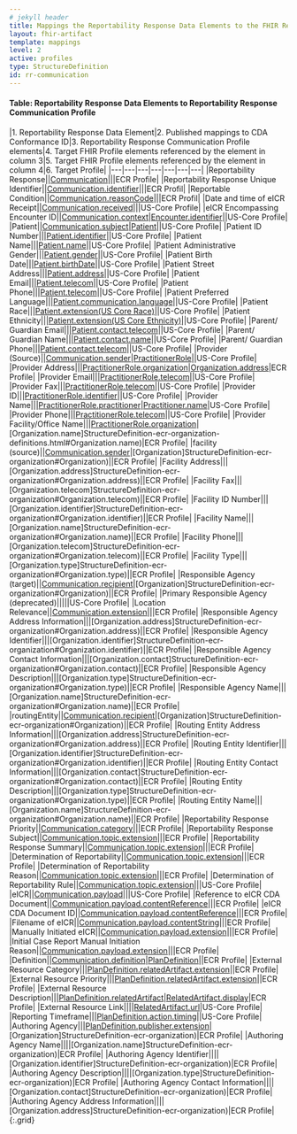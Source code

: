 ```yaml
---
# jekyll header
title: Mappings the Reportability Response Data Elements to the FHIR Reportability Response Communication Profile
layout: fhir-artifact
template: mappings
level: 2
active: profiles
type: StructureDefinition
id: rr-communication
---
```


#### Table: Reportability Response Data Elements to Reportability Response Communication Profile

|1. Reportability Response Data Element|2. Published mappings to CDA Conformance ID|3. Reportability Response Communication Profile elements|4. Target FHIR Profile elements referenced by the element in column 3|5. Target FHIR Profile elements referenced by the element in column 4|6. Target Profile|
|---|---|---|---|---|---|---|
|Reportability Response||[Communication](StructureDefinition-rr-communication-definitions.html#Communication)|||ECR Profile|
|Reportability Response Unique Identifier||[Communication.identifier](StructureDefinition-rr-communication-definitions.html#Communication.identifier)|||ECR Profil|
|Reportable Condition||[Communication.reasonCode](StructureDefinition-rr-communication-definitions.html#Communication.reasonCode)|||ECR Profil|
|Date and time of eICR Receipt||[Communication.received](StructureDefinition-rr-communication-definitions.html#Communication.received)|||US-Core Profile|
|eICR Encompassing Encounter ID||[Communication.context](StructureDefinition-rr-communication-definitions.html#Communication.context)|[Encounter.identifier](StructureDefinition-eicr-encounter.html#Encounter.identifier)||US-Core Profile|
|Patient||[Communication.subject](StructureDefinition-rr-communication-definitions.html#Communication.subject)|[Patient]({{site.data.fhir.uscore}}StructureDefinition-us-core-patient-definitions.html#Patient)||US-Core Profile|
|Patient ID Number|||[Patient.identifier]({{site.data.fhir.uscore}}StructureDefinition-us-core-patient-definitions.html#Patient.identifier)||US-Core Profile|
|Patient Name|||[Patient.name]({{site.data.fhir.uscore}}StructureDefinition-us-core-patient-definitions.html#Patient.name)||US-Core Profile|
|Patient Administrative Gender|||[Patient.gender]({{site.data.fhir.uscore}}StructureDefinition-us-core-patient-definitions.html#Patient.gender)||US-Core Profile|
|Patient Birth Date|||[Patient.birthDate]({{site.data.fhir.uscore}}StructureDefinition-us-core-patient-definitions.html#Patient.birthDate)||US-Core Profile|
|Patient Street Address|||[Patient.address]({{site.data.fhir.uscore}}StructureDefinition-us-core-patient-definitions.html#Patient.address)||US-Core Profile|
|Patient Email|||[Patient.telecom]({{site.data.fhir.uscore}}StructureDefinition-us-core-patient-definitions.html#Patient.telecom)||US-Core Profile|
|Patient Phone|||[Patient.telecom]({{site.data.fhir.uscore}}StructureDefinition-us-core-patient-definitions.html#Patient.telecom)||US-Core Profile|
|Patient Preferred Language|||[Patient.communication.language]({{site.data.fhir.uscore}}StructureDefinition-us-core-patient-definitions.html#Patient.communication.language)||US-Core Profile|
|Patient Race|||[Patient.extension(US Core Race)]({{site.data.fhir.uscore}}StructureDefinition-us-core-race.html)||US-Core Profile|
|Patient Ethnicity|||[Patient.extension(US Core Ethnicity)]({{site.data.fhir.uscore}}StructureDefinition-us-core-ethnicity.html)||US-Core Profile|
|Parent/ Guardian Email|||[Patient.contact.telecom]({{site.data.fhir.uscore}}StructureDefinition-us-core-patient-definitions.html#Patient.contact.telecom)||US-Core Profile|
|Parent/ Guardian Name|||[Patient.contact.name]({{site.data.fhir.uscore}}StructureDefinition-us-core-patient-definitions.html#Patient.contact.name)||US-Core Profile|
|Parent/ Guardian Phone|||[Patient.contact.telecom]({{site.data.fhir.uscore}}StructureDefinition-us-core-patient-definitions.html#Patient.contact.telecom)||US-Core Profile|
|Provider (Source)||[Communication.sender](StructureDefinition-rr-communication-definitions.html#Communication.sender)|[PractitionerRole]({{site.data.fhir.uscore}}StructureDefinition-us-core-practitionerrole-definitions.html#PractitionerRole)||US-Core Profile|
|Provider Address|||[PractitionerRole.organization]({{site.data.fhir.uscore}}StructureDefinition-us-core-practitionerrole-definitions.html#PractitionerRole.organization)|[Organization.address](StructureDefinition-ecr-organization-definitions.html#Organization.address)|ECR Profile|
|Provider Email|||[PractitionerRole.telecom]({{site.data.fhir.uscore}}StructureDefinition-us-core-practitionerrole-definitions.html#PractitionerRole.telecom)||US-Core Profile|
|Provider Fax|||[PractitionerRole.telecom]({{site.data.fhir.uscore}}StructureDefinition-us-core-practitionerrole-definitions.html#PractitionerRole.telecom)||US-Core Profile|
|Provider ID|||[PractitionerRole.identifier]({{site.data.fhir.uscore}}StructureDefinition-us-core-practitionerrole-definitions.html#PractitionerRole.identifier)||US-Core Profile|
|Provider Name|||[PractitionerRole.practitioner]({{site.data.fhir.uscore}}StructureDefinition-us-core-practitionerrole-definitions.html#PractitionerRole.practitioner)|[Practitioner.name]({{site.data.fhir.uscore}}StructureDefinition-us-core-practitioner-definitions.html#Practitioner.name)|US-Core Profile|
|Provider Phone|||[PractitionerRole.telecom]({{site.data.fhir.uscore}}StructureDefinition-us-core-practitionerrole-definitions.html#PractitionerRole.telecom)||US-Core Profile|
|Provider Facility/Office Name|||[PractitionerRole.organization]({{site.data.fhir.uscore}}StructureDefinition-us-core-practitionerrole-definitions.html#PractitionerRole.organization)|[Organization.name]StructureDefinition-ecr-organization-definitions.html#Organization.name)|ECR Profile|
|facility (source)||[Communication.sender](StructureDefinition-rr-communication-definitions.html#Communication.sender)|[Organization]StructureDefinition-ecr-organization#Organization)||ECR Profile|
|Facility Address|||[Organization.address]StructureDefinition-ecr-organization#Organization.address)||ECR Profile|
|Facility Fax|||[Organization.telecom]StructureDefinition-ecr-organization#Organization.telecom)||ECR Profile|
|Facility ID Number|||[Organization.identifier]StructureDefinition-ecr-organization#Organization.identifier)||ECR Profile|
|Facility Name|||[Organization.name]StructureDefinition-ecr-organization#Organization.name)||ECR Profile|
|Facility Phone|||[Organization.telecom]StructureDefinition-ecr-organization#Organization.telecom)||ECR Profile|
|Facility Type|||[Organization.type]StructureDefinition-ecr-organization#Organization.type)||ECR Profile|
|Responsible Agency (target)||[Communication.recipient](StructureDefinition-rr-communication-definitions.html#Communication.recipient)|[Organization]StructureDefinition-ecr-organization#Organization)||ECR Profile|
|Primary Responsible Agency (deprecated)|||||US-Core Profile|
|Location Relevance||[Communication.extension](StructureDefinition-extension-location-relevance.html)|||ECR Profile|
|Responsible Agency Address Information|||[Organization.address]StructureDefinition-ecr-organization#Organization.address)||ECR Profile|
|Responsible Agency Identifier|||[Organization.identifier]StructureDefinition-ecr-organization#Organization.identifier)||ECR Profile|
|Responsible Agency Contact Information|||[Organization.contact]StructureDefinition-ecr-organization#Organization.contact)||ECR Profile|
|Responsible Agency Description|||[Organization.type]StructureDefinition-ecr-organization#Organization.type)||ECR Profile|
|Responsible Agency Name|||[Organization.name]StructureDefinition-ecr-organization#Organization.name)||ECR Profile|
|routingEntity||[Communication.recipient](StructureDefinition-rr-communication-definitions.html#Communication.recipient)|[Organization]StructureDefinition-ecr-organization#Organization)||ECR Profile|
|Routing Entity Address Information|||[Organization.address]StructureDefinition-ecr-organization#Organization.address)||ECR Profile|
|Routing Entity Identifier|||[Organization.identifier]StructureDefinition-ecr-organization#Organization.identifier)||ECR Profile|
|Routing Entity Contact Information|||[Organization.contact]StructureDefinition-ecr-organization#Organization.contact)||ECR Profile|
|Routing Entity Description|||[Organization.type]StructureDefinition-ecr-organization#Organization.type)||ECR Profile|
|Routing Entity Name|||[Organization.name]StructureDefinition-ecr-organization#Organization.name)||ECR Profile|
|Reportability Response Priority||[Communication.category](StructureDefinition-rr-communication-definitions.html#Communication.category)|||ECR Profile|
|Reportability Response Subject||[Communication.topic.extension](StructureDefinition-extension-topic-subject.html)|||ECR Profile|
|Reportability Response Summary||[Communication.topic.extension](StructureDefinition-extension-topic-summary.html)|||ECR Profile|
|Determination of Reportability||[Communication.topic.extension](StructureDefinition-extension-topic-dor.html)|||ECR Profile|
|Determination of Reportability Reason||[Communication.topic.extension](StructureDefinition-extension-topic-dor-reason.html)|||ECR Profile|
|Determination of Reportability Rule||[Communication.topic.extension](StructureDefinition-extension-topic-dor-rule.html)|||US-Core Profile|
|eICR||[Communication.payload](StructureDefinition-rr-communication-definitions.html#Communication.payload)|||US-Core Profile|
|Reference to eICR CDA Document||[Communication.payload.contentReference](StructureDefinition-rr-communication-definitions.html#Communication.payload.contentReference)|||ECR Profile|
|eICR CDA Document ID||[Communication.payload.contentReference](StructureDefinition-rr-communication-definitions.html#Communication.payload.contentReference)|||ECR Profile|
|Filename of eICR||[Communication.payload.contentString](StructureDefinition-rr-communication-definitions.html#Communication.payload.contentReference.display)|||ECR Profile|
|Manually Initiated eICR||[Communication.payload.extension](StructureDefinition-extension-manual-init.html)|||ECR Profile|
|Initial Case Report Manual Initiation Reason||[Communication.payload.extension](StructureDefinition-extension-manual-init-reason.html)|||ECR Profile|
|Definition||[Communication.definition](StructureDefinition-rr-communication-definitions.html#Communication.definition)|[PlanDefinition](StructureDefinition-rr-plandefinition-definitions.html#PlanDefinition)||ECR Profile|
|External Resource Category|||[PlanDefinition.relatedArtifact.extension](StructureDefinition-extension-rel-artifact-category.html)||ECR Profile|
|External Resource Priority|||[PlanDefinition.relatedArtifact.extension](StructureDefinition-extension-rel-artifact-priority.html)||ECR Profile|
|External Resource Description|||[PlanDefinition.relatedArtifact](StructureDefinition-rr-plandefinition-definitions.html#PlanDefinition.relatedArtifact)|[RelatedArtifact.display]({{site.data.fhir.path}}metadatatypes-definitions.html#RelatedArtifact.type)|ECR Profile|
|External Resource Link||||[RelatedArtifact.url]({{site.data.fhir.path}}metadatatypes-definitions.html#RelatedArtifact.url)|US-Core Profile|
|Reporting Timeframe|||[PlanDefinition.action.timing](StructureDefinition-rr-plandefinition-definitions.html#PlanDefinition.action.timingTiming)||US-Core Profile|
|Authoring Agency|||[PlanDefinition.publisher.extension](StructureDefinition-extension-publisher-reference.html)|[Organization]StructureDefinition-ecr-organization)|ECR Profile|
|Authoring Agency Name||||[Organization.name]StructureDefinition-ecr-organization)|ECR Profile|
|Authoring Agency Identifier||||[Organization.identifier]StructureDefinition-ecr-organization)|ECR Profile|
|Authoring Agency Description||||[Organization.type]StructureDefinition-ecr-organization)|ECR Profile|
|Authoring Agency Contact Information||||[Organization.contact]StructureDefinition-ecr-organization)|ECR Profile|
|Authoring Agency Address Information||||[Organization.address]StructureDefinition-ecr-organization)|ECR Profile|
{:.grid}
